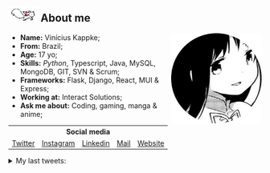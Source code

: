 <h2><img src="res/kyubey.gif"> About me</h2>

<ul align="left">
    <img src="res/hameru.png" align="right" height="180px">
    <li><strong>Name:</strong> Vinícius Kappke;</li>
    <li><strong>From:</strong> Brazil;</li>
    <li><strong>Age:</strong> 17 yo;</li>
    <li><strong>Skills:</strong> <em>Python</em>, Typescript, Java, MySQL, MongoDB, GIT, SVN & Scrum;</li>
    <li><strong>Frameworks:</strong> Flask, Django, React, MUI & Express;</li>
    <li><strong>Working at:</strong> Interact Solutions;</li>
    <li><strong>Ask me about:</strong> Coding, gaming, manga & anime;</li>
</ul>
<h2 style="font-size: 0; margin-top: 5px;"></h2>


<table align="center">
    <tr>
        <th colspan="5">Social media</th>
    </tr>
    <tr>
        <td><a href="https://www.twitter.com/yts0l">Twitter</a></td>
        <td><a href="https://www.instagram.com/vini.kkkappke/">Instagram</a></td>
        <td><a href="https://www.linkedin.com/in/viniciuskappke/">Linkedin</a></td>
        <td><a href="mailto:vinicius@kappke.tech">Mail</a></td>
        <td><a href="https://kappke.tech/">Website</a></td>
    </tr>
</table>

<details>
    <summary>
        My last tweets:
    </summary>

<!-- last_tweet starts -->
* RT @mitskiIeaks: - [Link](https://twitter.com/mitskiIeaks/status/1526651508053266432/photo/1) 
* RT @pedraum_quejero: portugal be like restaurante Tasca Pica Grossa Veiuda 

(significado: boteco do feijão com couve)
* RT @ssridispenser: u were mean 2 me and now im listening to mitski  i hope ur happy
* RT @memesiwish: - [Link](https://twitter.com/memesiwish/status/1526551554332889088/photo/1) 
* RT @daiIymadoka: this meme is back in commission - [Link](https://twitter.com/daiIymadoka/status/1526748344378433536/photo/1) 

<!-- last_tweet ends -->
</details>

